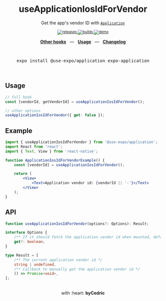 <div align="center">
    <h1>useApplicationIosIdForVendor</h1>
    <p>Get the app's vendor ID with <a href="https://docs.expo.io/versions/latest/sdk/application/"><code>Application</code></a></p>
    <sup>
        <a href="https://github.com/bycedric/use-expo/releases">
            <img src="https://img.shields.io/github/release/byCedric/use-expo/all.svg?style=flat-square" alt="releases" />
        </a>
        <a href="https://github.com/bycedric/use-expo/actions">
            <img src="https://img.shields.io/github/workflow/status/byCedric/use-expo/Packages/master.svg?style=flat-square" alt="builds" />
        </a>
        <a href="https://exp.host/@bycedric/use-expo">
            <img src="https://img.shields.io/badge/demo-expo.io-lightgrey.svg?style=flat-square" alt="demo" />
        </a>
    </sup>
    <br />
    <p align="center">
        <a href="https://github.com/byCedric/use-expo#readme"><b>Other hooks</b></a>
        &nbsp;&nbsp;&mdash;&nbsp;&nbsp;
        <a href="https://github.com/byCedric/use-expo#usage"><b>Usage</b></a>
        &nbsp;&nbsp;&mdash;&nbsp;&nbsp;
        <a href="https://github.com/byCedric/use-expo/blob/master/CHANGELOG.md"><b>Changelog</b></a>
    </p>
    <br />
    <pre>expo install @use-expo/application expo-application</pre>
    <br />
</div>

## Usage

```jsx
// full hook
const [vendorId, getVendorId] = useApplicationIosIdForVendor();

// other options
useApplicationIosIdForVendor({ get: false });
```

## Example

```jsx
import { useApplicationIosIdForVendor } from '@use-expo/application';
import React from 'react';
import { Text, View } from 'react-native';

function ApplicationIosIdForVendorExample() {
    const [vendorId] = useApplicationIosIdForVendor();

    return (
        <View>
            <Text>Application vendor id: {vendorId || '-'}</Text>
        </View>
    );
}
```

## API

```ts
function useApplicationIosIdForVendor(options?: Options): Result;

interface Options {
    /** If it should fetch the application vendor id when mounted, defaults to `true` */
    get?: boolean;
}

type Result = [
    /** The current application vendor id */
    string | undefined,
    /** Callback to manually get the application vendor id */
    () => Promise<void>,
];
```

<div align="center">
    <br />
    with :heart: <strong>byCedric</strong>
    <br />
</div>
